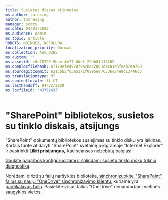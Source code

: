 ```yaml
---
title: Susietas diskas atjungtas
ms.author: toresing
author: tomresing
manager: scotv
ms.date: 04/21/2020
ms.audience: Admin
ms.topic: article
ROBOTS: NOINDEX, NOFOLLOW
localization_priority: Normal
ms.collection: Adm_O365
ms.custom: ''
ms.assetid: c6e78799-5baa-4e27-8def-29db01118209
ms.openlocfilehash: 67179efe497079a28ec2801d4ca1e5feab7ea708
ms.sourcegitcommit: 631cbb5f03e5371f0995e976536d24e9d13746c3
ms.translationtype: MT
ms.contentlocale: lt-LT
ms.lasthandoff: 04/22/2020
ms.locfileid: "43762433"
---
```

# <a name="sharepoint-libraries-mapped-to-network-drives-become-disconnected"></a>"SharePoint" bibliotekos, susietos su tinklo diskais, atsijungs

"SharePoint" dokumentų bibliotekos susiejimas su tinklo disku yra laikinas. Kartais turite atidaryti "SharePoint" svetainę programoje "Internet Explorer" ir pasirinkti **Likti prisijungus,** kad seansas nebebūtų baigiasi. 
  
[Gaukite pagalbos konfigūruodami ir šalindami susietų tinklo diskų trikčių diagnostiką](https://docs.microsoft.com/sharepoint/support/administration/troubleshoot-mapped-network-drives).
  
Norėdami dirbti su failų naršyklės biblioteka, [sinchronizuokite "SharePoint" failus su nauju "OneDrive" sinchronizavimo klientu,](https://support.office.com/article/6de9ede8-5b6e-4503-80b2-6190f3354a88.aspx) kuriame yra [pareikalavus failų](https://support.office.com/article/0e6860d3-d9f3-4971-b321-7092438fb38e.aspx). Pasiekite visus failus "OneDrive" nenaudodami vietinės saugyklos vietos.
  

